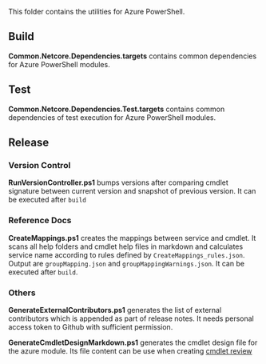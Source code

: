This folder contains the utilities for Azure PowerShell.

## Build

**Common.Netcore.Dependencies.targets** contains common dependencies for Azure PowerShell modules.

## Test

**Common.Netcore.Dependencies.Test.targets** contains common dependencies of test execution for Azure PowerShell modules.

## Release

### Version Control

**RunVersionController.ps1** bumps versions after comparing cmdlet signature between current version and snapshot of previous version. It can be executed after `build`

### Reference Docs

**CreateMappings.ps1** creates the mappings between service and cmdlet. It scans all help folders and cmdlet help files in markdown and calculates service name according to rules defined by `CreateMappings_rules.json`. Output are `groupMapping.json` and `groupMappingWarnings.json`. It can be executed after `build`.

### Others

**GenerateExternalContributors.ps1** generates the list of external contributors which is appended as part of release notes. It needs personal access token to Github with sufficient permission.

**GenerateCmdletDesignMarkdown.ps1** generates the cmdlet design file for the azure module. Its file content can be use when creating [cmdlet review](https://github.com/Azure/azure-powershell-cmdlet-review-pr/issues)
